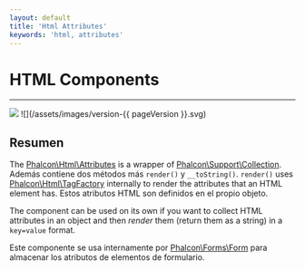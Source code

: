 ```yaml
---
layout: default
title: 'Html Attributes'
keywords: 'html, attributes'
---
```


# HTML Components
- - -
![](/assets/images/document-status-stable-success.svg) ![](/assets/images/version-{{ pageVersion }}.svg)

## Resumen
The [Phalcon\Html\Attributes][html-attributes] is a wrapper of [Phalcon\Support\Collection](support-collection). Además contiene dos métodos más `render()` y `__toString()`. `render()` uses [Phalcon\Html\TagFactory](html-tagfactory) internally to render the attributes that an HTML element has. Estos atributos HTML son definidos en el propio objeto.

The component can be used on its own if you want to collect HTML attributes in an object and then _render_ them (return them as a string) in a `key=value` format.

Este componente se usa internamente por [Phalcon\Forms\Form](forms) para almacenar los atributos de elementos de formulario.

[html-attributes]: api/phalcon_html#html-attributes
